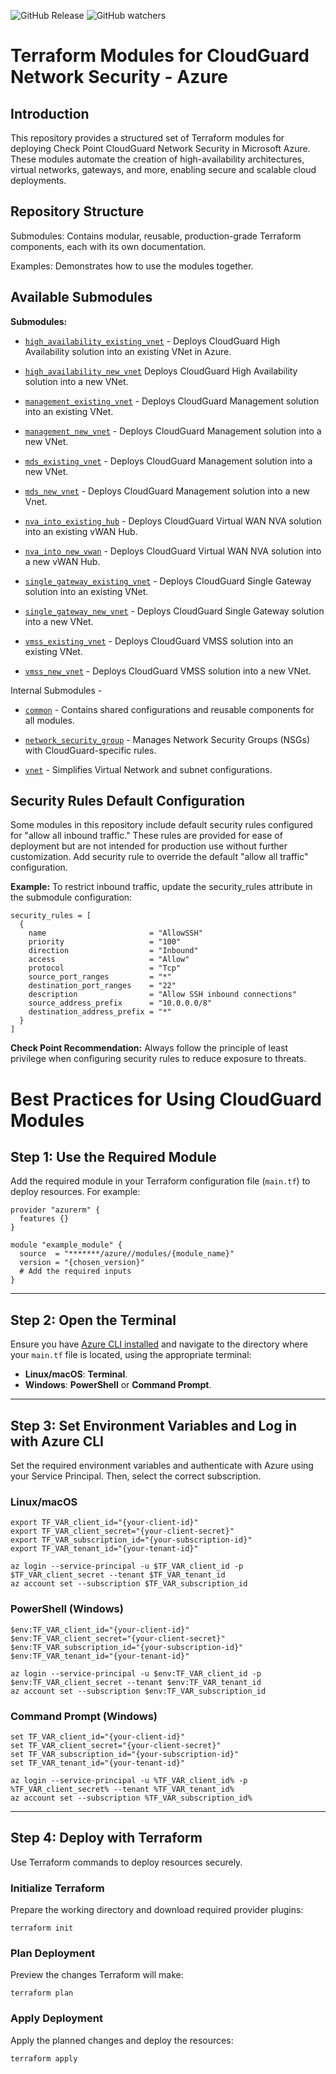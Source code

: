 ![GitHub Release](https://img.shields.io/github/v/release/chkp-guybarak/terraform-azure-guy-test1)
![GitHub watchers](https://img.shields.io/github/watchers/chkp-guybarak/terraform-azure-guy-test1)

# Terraform Modules for CloudGuard Network Security - Azure


## Introduction
This repository provides a structured set of Terraform modules for deploying Check Point CloudGuard Network Security in Microsoft Azure. These modules automate the creation of high-availability architectures, virtual networks, gateways, and more, enabling secure and scalable cloud deployments.

## Repository Structure
Submodules: Contains modular, reusable, production-grade Terraform components, each with its own documentation.

Examples: Demonstrates how to use the modules together.

## Available Submodules

**Submodules:**

* [`high_availability_existing_vnet`](https://registry.terraform.io/modules/chkp-guybarak/guy-test1/azure/latest/submodules/high_availability_existing_vnet) - Deploys CloudGuard High Availability solution into an existing VNet in Azure.

* [`high_availability_new_vnet`](https://registry.terraform.io/modules/chkp-guybarak/guy-test1/azure/latest/submodules/high_availability_new_vnet) Deploys CloudGuard High Availability solution into a new VNet.

* [`management_existing_vnet`](https://registry.terraform.io/modules/chkp-guybarak/guy-test1/azure/latest/submodules/management_existing_vnet) - Deploys CloudGuard Management solution into an existing VNet.

* [`management_new_vnet`](https://registry.terraform.io/modules/chkp-guybarak/guy-test1/azure/latest/submodules/management_new_vnet) - Deploys CloudGuard Management solution into a new VNet.

* [`mds_existing_vnet`](https://registry.terraform.io/modules/chkp-guybarak/guy-test1/azure/latest/submodules/mds_existing_vnet) - Deploys CloudGuard Management solution into a new VNet.

* [`mds_new_vnet`](https://registry.terraform.io/modules/chkp-guybarak/guy-test1/azure/latest/submodules/mds_new_vnet) - Deploys CloudGuard Management solution into a new Vnet.

* [`nva_into_existing_hub`](https://registry.terraform.io/modules/chkp-guybarak/guy-test1/azure/latest/submodules/nva_into_existing_hub) - Deploys CloudGuard Virtual WAN NVA solution into an existing vWAN Hub.

* [`nva_into_new_vwan`](https://registry.terraform.io/modules/chkp-guybarak/guy-test1/azure/latest/submodules/nva_into_new_vwan) - Deploys CloudGuard Virtual WAN NVA solution into a new vWAN Hub.

* [`single_gateway_existing_vnet`](https://registry.terraform.io/modules/chkp-guybarak/guy-test1/azure/latest/submodules/single_gateway_existing_vnet) - Deploys CloudGuard Single Gateway solution into an existing VNet.

* [`single_gateway_new_vnet`](https://registry.terraform.io/modules/chkp-guybarak/guy-test1/azure/latest/submodules/single_gateway_new_vnet) - Deploys CloudGuard Single Gateway solution into a new VNet.                   

* [`vmss_existing_vnet`](https://registry.terraform.io/modules/chkp-guybarak/guy-test1/azure/latest/submodules/vmss_existing_vnet) - Deploys CloudGuard VMSS solution into an existing VNet.

* [`vmss_new_vnet`](https://registry.terraform.io/modules/chkp-guybarak/guy-test1/azure/latest/submodules/vmss_new_vnet) - Deploys CloudGuard VMSS solution into a new VNet.

Internal Submodules - 

* [`common`](https://registry.terraform.io/modules/chkp-guybarak/guy-test1/azure/latest/submodules/common) - Contains shared configurations and reusable components for all modules.

* [`network_security_group`](https://registry.terraform.io/modules/chkp-guybarak/guy-test1/azure/latest/submodules/network_security_group) - Manages Network Security Groups (NSGs) with CloudGuard-specific rules.

- [`vnet`](https://registry.terraform.io/modules/chkp-guybarak/guy-test1/azure/latest/submodules/vnet) - Simplifies Virtual Network and subnet configurations.


## Security Rules Default Configuration
Some modules in this repository include default security rules configured for "allow all inbound traffic." These rules are provided for ease of deployment but are not intended for production use without further customization. Add security rule to override the default "allow all traffic" configuration.

**Example:** To restrict inbound traffic, update the security_rules attribute in the submodule configuration:
```hcl
security_rules = [
  {
    name                       = "AllowSSH"
    priority                   = "100"
    direction                  = "Inbound"
    access                     = "Allow"
    protocol                   = "Tcp"
    source_port_ranges         = "*"
    destination_port_ranges    = "22"
    description                = "Allow SSH inbound connections"
    source_address_prefix      = "10.0.0.0/8"
    destination_address_prefix = "*"
  }
]
```

**Check Point Recommendation:** Always follow the principle of least privilege when configuring security rules to reduce exposure to threats.

# Best Practices for Using CloudGuard Modules

## Step 1: Use the Required Module
Add the required module in your Terraform configuration file (`main.tf`) to deploy resources. For example:

```hcl
provider "azurerm" {
  features {}
}

module "example_module" {
  source  = "*******/azure//modules/{module_name}"
  version = "{chosen_version}"
  # Add the required inputs
}
```
---

## Step 2: Open the Terminal
Ensure you have [Azure CLI installed](https://learn.microsoft.com/en-us/cli/azure/install-azure-cli) and navigate to the directory where your `main.tf` file is located, using the appropriate terminal: 

- **Linux/macOS**: **Terminal**.
- **Windows**: **PowerShell** or **Command Prompt**.

---

## Step 3: Set Environment Variables and Log in with Azure CLI
Set the required environment variables and authenticate with Azure using your Service Principal. Then, select the correct subscription.

### Linux/macOS
```hcl
export TF_VAR_client_id="{your-client-id}"
export TF_VAR_client_secret="{your-client-secret}"
export TF_VAR_subscription_id="{your-subscription-id}"
export TF_VAR_tenant_id="{your-tenant-id}"

az login --service-principal -u $TF_VAR_client_id -p $TF_VAR_client_secret --tenant $TF_VAR_tenant_id
az account set --subscription $TF_VAR_subscription_id
```
### PowerShell (Windows)
```hcl
$env:TF_VAR_client_id="{your-client-id}"
$env:TF_VAR_client_secret="{your-client-secret}"
$env:TF_VAR_subscription_id="{your-subscription-id}"
$env:TF_VAR_tenant_id="{your-tenant-id}"

az login --service-principal -u $env:TF_VAR_client_id -p $env:TF_VAR_client_secret --tenant $env:TF_VAR_tenant_id
az account set --subscription $env:TF_VAR_subscription_id
```
### Command Prompt (Windows)
```hcl
set TF_VAR_client_id="{your-client-id}"
set TF_VAR_client_secret="{your-client-secret}"
set TF_VAR_subscription_id="{your-subscription-id}"
set TF_VAR_tenant_id="{your-tenant-id}"

az login --service-principal -u %TF_VAR_client_id% -p %TF_VAR_client_secret% --tenant %TF_VAR_tenant_id%
az account set --subscription %TF_VAR_subscription_id%
```
---


## Step 4: Deploy with Terraform
Use Terraform commands to deploy resources securely.

### Initialize Terraform
Prepare the working directory and download required provider plugins:
```hcl
terraform init
```

### Plan Deployment
Preview the changes Terraform will make:
```hcl
terraform plan
```
### Apply Deployment
Apply the planned changes and deploy the resources:
```hcl
terraform apply
```
